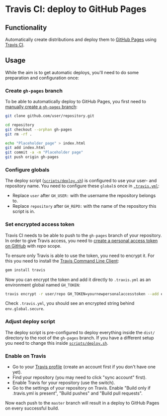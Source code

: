 # Travis CI: deploy to GitHub Pages

## Functionality

Automatically create distributions and deploy them to [GitHub Pages](https://pages.github.com/) using [Travis CI](https://travis-ci.org).


## Usage

While the aim is to get automatic deploys, you'll need to do some preparation and configuration once:


### Create `gh-pages` branch

To be able to automatically deploy to GitHub Pages, you first need to [manually create a `gh-pages` branch](https://help.github.com/articles/creating-project-pages-manually/):

```bash
git clone github.com/user/repository.git
```
```bash
cd repository
git checkout --orphan gh-pages
git rm -rf .
```
```bash
echo "Placeholder page" > index.html
git add index.html
git commit -a -m "Placeholder page"
git push origin gh-pages
```


### Configure globals

The deploy script ([`scripts/deploy.sh`](scripts/deploy.sh)) is configured to use your user- and repository name.
You need to configure these `global`s once in [`.travis.yml`](.travis.yml):

* Replace `user` after `GH_USER:` with the username the repository belongs to.
* Replace `repository` after `GH_REPO:` with the name of the repository this script is in.


### Set encrypted access token

Travis CI needs to be able to push to the `gh-pages` branch of your repository. In order to give Travis access, you need
to [create a personal access token on GitHub](https://github.com/settings/tokens/new) with *repo* scope.

To ensure only Travis is able to use the token, you need to encrypt it.
For this you need to install the [Travis Command Line Client](https://docs.travis-ci.com/user/encrypting-files/):

```bash
gem install travis
```

Now you can encrypt the token and add it directly to `.travis.yml` as an environment global named `GH_TOKEN`:

```bash
travis encrypt -r user/repo GH_TOKEN=yournewpersonalaccesstoken --add env.global
```

Check `.travis.yml`, you should see an encrypted string behind `env.global.secure`.


### Adjust deploy script

The deploy script is pre-configured to deploy everything inside the `dist/` directory to the root of the `gh-pages` branch.
If you have a different setup you need to change this inside [`scripts/deploy.sh`](scripts/deploy.sh).


### Enable on Travis

* Go to your [Travis profile](https://travis-ci.org/profile/) (create an account first if you don't have one yet).
* Find your repository (you may need to click "sync account" first).
* Enable Travis for your repository (use the switch).
* Go to the settings of your repository on Travis. Enable "Build only if .travis.yml is present", "Build pushes" and "Build pull requests".

Now each push to the `master` branch will result in a deploy to GitHub Pages on every successful build.
